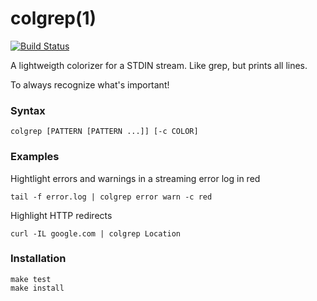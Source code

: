 # colgrep(1) 

[![Build Status](https://travis-ci.org/thomd/colgrep.png)](https://travis-ci.org/thomd/colgrep)

A lightweigth colorizer for a STDIN stream. Like grep, but prints all lines.

To always recognize what's important!

### Syntax

    colgrep [PATTERN [PATTERN ...]] [-c COLOR]

### Examples

Hightlight errors and warnings in a streaming error log in red

    tail -f error.log | colgrep error warn -c red

Highlight HTTP redirects

    curl -IL google.com | colgrep Location

###  Installation

    make test
    make install
